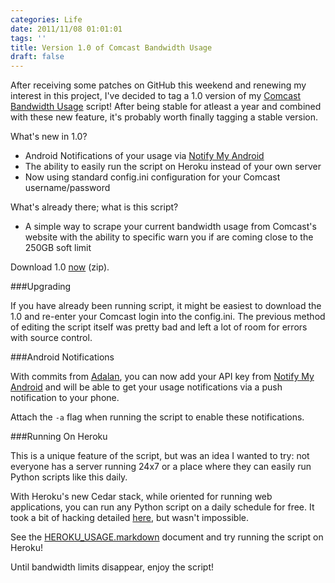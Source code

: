 ```yaml
---
categories: Life
date: 2011/11/08 01:01:01
tags: ''
title: Version 1.0 of Comcast Bandwidth Usage
draft: false
---
```


After receiving some patches on GitHub this weekend and renewing my interest in
this project, I've decided to tag a 1.0 version of my [Comcast Bandwidth
Usage][1] script! After being stable for atleast a year and combined with these
new feature, it's probably worth finally tagging a stable version.

What's new in 1.0?

* Android Notifications of your usage via [Notify My Android][2]
* The ability to easily run the script on Heroku instead of your own server
* Now using standard config.ini configuration for your Comcast username/password

What's already there; what is this script?

* A simple way to scrape your current bandwidth usage from Comcast's website
  with the ability to specific warn you if are coming close to the 250GB soft
  limit

Download 1.0 [now][3] (zip).

###Upgrading

If you have already been running script, it might be easiest to download the 1.0
and re-enter your Comcast login into the config.ini. The previous method of
editing the script itself was pretty bad and left a lot of room for errors with
source control.

###Android Notifications

With commits from [Adalan][4], you can now add your API key from [Notify My
Android][5] and will be able to get your usage notifications via a push
notification to your phone.

Attach the `-a` flag when running the script to enable these notifications.

###Running On Heroku

This is a unique feature of the script, but was an idea I wanted to try: not
everyone has a server running 24x7 or a place where they can easily run Python
scripts like this daily.

With Heroku's new Cedar stack, while oriented for running web applications, you
can run any Python script on a daily schedule for free. It took a bit of hacking
detailed [here][6], but wasn't impossible.

See the [HEROKU_USAGE.markdown][7] document and try running the script on
Heroku!

Until bandwidth limits disappear, enjoy the script!


[1]: https://github.com/askedrelic/comcast-bw/
[2]: http://nma.usk.bz/
[3]: https://github.com/askedrelic/comcast-bw/zipball/v1.0
[4]: https://github.com/Adalan
[5]: http://nma.usk.bz/
[6]: /2011/11/05/unix-style-cron-on-heroku-s-cedar-stack
[7]: https://github.com/askedrelic/comcast-bw/blob/master/HEROKU_USAGE.markdown
